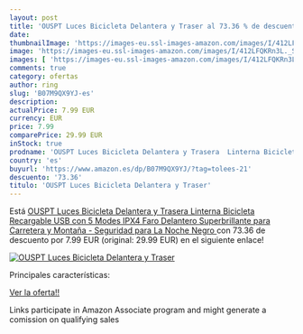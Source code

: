 ```yaml
---
layout: post
title: 'OUSPT Luces Bicicleta Delantera y Traser al 73.36 % de descuento'
date: 
thumbnailImage: 'https://images-eu.ssl-images-amazon.com/images/I/412LFQKRn3L._SL200_.jpg'
image: 'https://images-eu.ssl-images-amazon.com/images/I/412LFQKRn3L._SL200_.jpg'
images: [ 'https://images-eu.ssl-images-amazon.com/images/I/412LFQKRn3L._SL200_.jpg' ]
comments: true
category: ofertas
author: ring
slug: 'B07M9QX9YJ-es'
description:
actualPrice: 7.99 EUR
currency: EUR
price: 7.99
comparePrice: 29.99 EUR
inStock: true
prodname: 'OUSPT Luces Bicicleta Delantera y Trasera  Linterna Bicicleta Recargable USB con 5 Modes IPX4 Faro Delantero Superbrillante para Carretera y Montaña - Seguridad para La Noche  Negro '
country: 'es'
buyurl: 'https://www.amazon.es/dp/B07M9QX9YJ/?tag=tolees-21'
descuento: '73.36'
titulo: 'OUSPT Luces Bicicleta Delantera y Traser'
---
```


Está [OUSPT Luces Bicicleta Delantera y Trasera  Linterna Bicicleta Recargable USB con 5 Modes IPX4 Faro Delantero Superbrillante para Carretera y Montaña - Seguridad para La Noche  Negro ](https://www.amazon.es/dp/B07M9QX9YJ/?tag=tolees-21) con 73.36 de descuento por 7.99 EUR (original: 29.99 EUR) en el siguiente enlace!

[![OUSPT Luces Bicicleta Delantera y Traser](https://images-eu.ssl-images-amazon.com/images/I/412LFQKRn3L._SL200_.jpg)](https://www.amazon.es/dp/B07M9QX9YJ/?tag=tolees-21)

Principales características:


[Ver la oferta!!](https://www.amazon.es/dp/B07M9QX9YJ/?tag=tolees-21)

Links participate in Amazon Associate program and might generate a comission on qualifying sales


